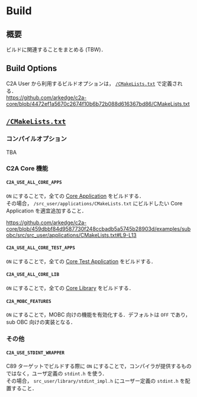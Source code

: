 # Build

## 概要
ビルドに関連することをまとめる (TBW)．



## Build Options
C2A User から利用するビルドオプションは， [`/CMakeLists.txt`](/CMakeLists.txt) で定義される．  
https://github.com/arkedge/c2a-core/blob/4472ef1a5670c2674f10b6b72b088d616367bd86/CMakeLists.txt



## [`/CMakeLists.txt`](/CMakeLists.txt)
### コンパイルオプション
TBA

### C2A Core 機能
#### `C2A_USE_ALL_CORE_APPS`
`ON` にすることで，全ての [Core Application](/applications/) をビルドする．  
その場合， `/src_user/applications/CMakeLists.txt` にビルドしたい Core Application を適宜追加すること．

https://github.com/arkedge/c2a-core/blob/459dbbf84d9587730f248ccbadb5a5745b28903d/examples/subobc/src/src_user/applications/CMakeLists.txt#L9-L13


#### `C2A_USE_ALL_CORE_TEST_APPS`
`ON` にすることで，全ての [Core Test Application](/applications/test_app/) をビルドする．


#### `C2A_USE_ALL_CORE_LIB`
`ON` にすることで，全ての [Core Library](/library/) をビルドする．


#### `C2A_MOBC_FEATURES`
`ON` にすることで，MOBC 向けの機能を有効化する．デフォルトは `OFF` であり， sub OBC 向けの実装となる．




### その他
#### `C2A_USE_STDINT_WRAPPER`
C89 ターゲットでビルドする際に `ON` にすることで，コンパイラが提供するものではなく，ユーザ定義の `stdint.h` を使う．  
その場合， `src_user/library/stdint_impl.h` にユーザー定義の `stdint.h` を配置すること．
